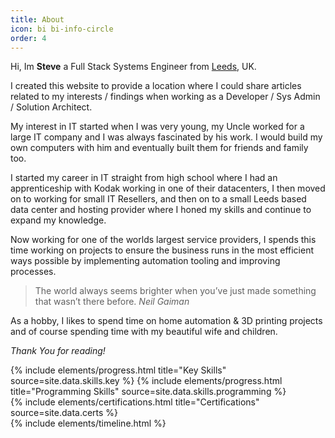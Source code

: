 ```yaml
---
title: About
icon: bi bi-info-circle
order: 4
---
```


Hi, Im **Steve** a Full Stack Systems Engineer from [Leeds](https://en.wikipedia.org/wiki/Leeds), UK.

I created this website to provide a location where I could share articles related to my interests / findings
when working as a Developer / Sys Admin / Solution Architect.

My interest in IT started when I was very young, my Uncle worked for a large IT company and I was always fascinated
by his work. I would build my own computers with him and eventually built them for friends and family too.

I started my career in IT straight from high school where I had an apprenticeship with Kodak working in one of their
datacenters, I then moved on to working for small IT Resellers, and then on to a small Leeds based data center and
hosting provider where I honed my skills and continue to expand my knowledge.

Now working for one of the worlds largest service providers, I spends this time working on projects to ensure
the business runs in the most efficient ways possible by implementing automation tooling and improving processes.

> The world always seems brighter when you’ve just made something that wasn’t there before. <cite>Neil Gaiman</cite>

As a hobby, I likes to spend time on home automation & 3D printing projects and of course spending time
with my beautiful wife and children.

_Thank You for reading!_

<div class="row">
{% include elements/progress.html title="Key Skills" source=site.data.skills.key %}
{% include elements/progress.html title="Programming Skills" source=site.data.skills.programming %}

</div>

<div class="row">
{% include elements/certifications.html title="Certifications" source=site.data.certs %}
</div>

<div class="row">
{% include elements/timeline.html %}
</div>
